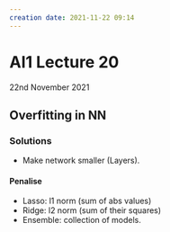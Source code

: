 ```yaml
---
creation date: 2021-11-22 09:14
---
```

#  AI1 Lecture 20
22nd November 2021

## Overfitting in NN
### Solutions
- Make network smaller (Layers).
#### Penalise
- Lasso: l1 norm (sum of abs values)
- Ridge: l2 norm (sum of their squares)
- Ensemble: collection of models.